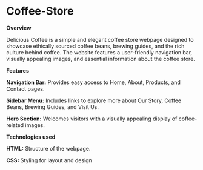 # Coffee-Store

**Overview**

Delicious Coffee is a simple and elegant coffee store webpage designed to showcase ethically sourced coffee beans, brewing guides, and the rich culture behind coffee. The website features a user-friendly navigation bar, visually appealing images, and essential information about the coffee store.

**Features**

**Navigation Bar:** Provides easy access to Home, About, Products, and Contact pages.

**Sidebar Menu:** Includes links to explore more about Our Story, Coffee Beans, Brewing Guides, and Visit Us.

**Hero Section:** Welcomes visitors with a visually appealing display of coffee-related images.

**Technologies used**

**HTML:** Structure of the webpage.

**CSS:** Styling for layout and design
